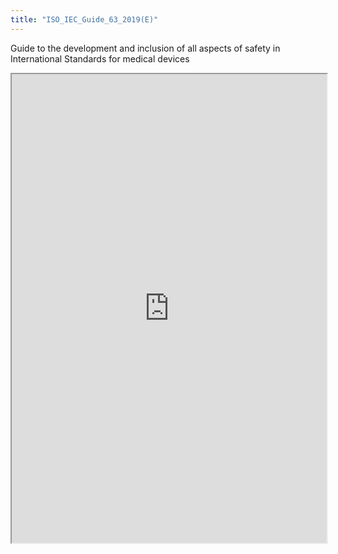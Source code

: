 ```yaml
---
title: "ISO_IEC_Guide_63_2019(E)"
---
```


Guide to the development and inclusion of all aspects of safety in International Standards for medical devices

<iframe height="750" width="100%" src="https://ewelton.github.io/ktest/wiki.html#ISO_IEC_Guide_63_2019(E)"></iframe>
